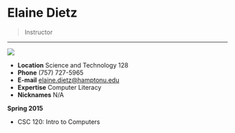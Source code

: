 # Elaine Dietz

> Instructor

---

![](http://img.hamptonu.edu/profile/dietz_elaine.jpg)

- **Location** Science and Technology 128
- **Phone** (757) 727-5965
- **E-mail** elaine.dietz@hamptonu.edu
- **Expertise** Computer Literacy
- **Nicknames** N/A

**Spring 2015**

- CSC 120: Intro to Computers
